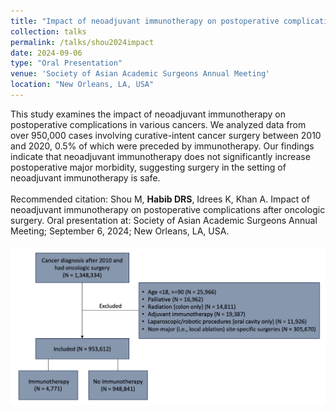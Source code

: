 ```yaml
---	
title: "Impact of neoadjuvant immunotherapy on postoperative complications after oncologic surgery"	
collection: talks	
permalink: /talks/shou2024impact
date: 2024-09-06
type: "Oral Presentation"
venue: 'Society of Asian Academic Surgeons Annual Meeting'
location: "New Orleans, LA, USA"
---	
```

This study examines the impact of neoadjuvant immunotherapy on postoperative complications in various cancers. We analyzed data from over 950,000 cases involving curative-intent cancer surgery between 2010 and 2020, 0.5% of which were preceded by immunotherapy. Our findings indicate that neoadjuvant immunotherapy does not significantly increase postoperative major morbidity, suggesting surgery in the setting of neoadjuvant immunotherapy is safe.
<br><br>
Recommended citation: Shou M, **Habib DRS**, Idrees K, Khan A. Impact of neoadjuvant immunotherapy on postoperative complications after oncologic surgery. Oral presentation at: Society of Asian Academic Surgeons Annual Meeting; September 6, 2024; New Orleans, LA, USA.
<br><br>
![Flowchart of inclusion criteria for cancer surgery patients by neoadjuvant immunotherapy](../images/shou2024impact.png)

